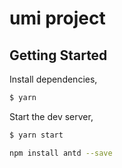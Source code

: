<!--
 * @Author: chengxinyu
 * @Date: 2021-11-23 11:06:04
 * @LastEditors: chengxinyu
 * @LastEditTime: 2021-11-23 11:22:18
-->
# umi project

## Getting Started

Install dependencies,

```bash
$ yarn
```

Start the dev server,

```bash
$ yarn start

npm install antd --save
```
